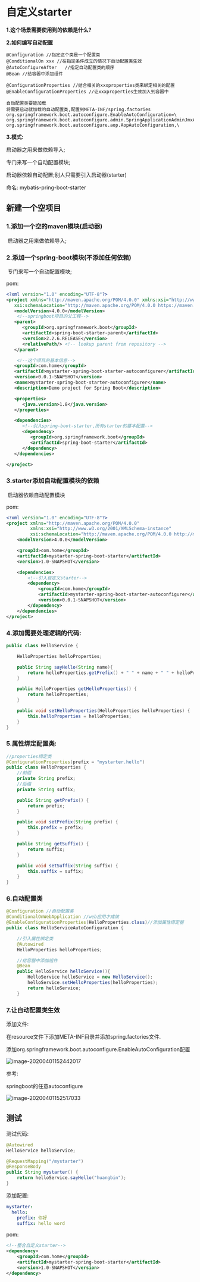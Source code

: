 # 自定义starter

**1.这个场景需要使用到的依赖是什么?**

**2.如何编写自动配置**

```
@Configuration //指定这个类是一个配置类
@ConditionalOn xxx //在指定条件成立的情况下自动配置类生效
@AutoConfigureAfter   //指定自动配置类的顺序
@Bean //给容器中添加组件
    
@ConfigurationProperties //结合相关的xxxproperties类来绑定相关的配置
@EnableConfigurationProperties //让xxxproperties生效加入到容器中
    
自动配置类要能加载
将需要启动就加载的自动配置类,配置到META-INF/spring.factories
org.springframework.boot.autoconfigure.EnableAutoConfiguration=\
org.springframework.boot.autoconfigure.admin.SpringApplicationAdminJmxAutoConfiguration,\
org.springframework.boot.autoconfigure.aop.AopAutoConfiguration,\
```

**3.模式:**

启动器之用来做依赖导入;

专门来写一个自动配置模块;

启动器依赖自动配置;别人只需要引入启动器(starter)

命名: mybatis-pring-boot-starter



## 新建一个空项目

### 1.添加一个空的maven模块(启动器)

​	启动器之用来做依赖导入;

### 2.添加一个spring-boot模块(不添加任何依赖)

​	专门来写一个自动配置模块;

pom:

```xml
<?xml version="1.0" encoding="UTF-8"?>
<project xmlns="http://maven.apache.org/POM/4.0.0" xmlns:xsi="http://www.w3.org/2001/XMLSchema-instance"
   xsi:schemaLocation="http://maven.apache.org/POM/4.0.0 https://maven.apache.org/xsd/maven-4.0.0.xsd">
   <modelVersion>4.0.0</modelVersion>
    <!--springboot项目的父工程-->
   <parent>
      <groupId>org.springframework.boot</groupId>
      <artifactId>spring-boot-starter-parent</artifactId>
      <version>2.2.6.RELEASE</version>
      <relativePath/> <!-- lookup parent from repository -->
   </parent>

    <!--这个项目的基本信息-->
   <groupId>com.home</groupId>
   <artifactId>mystarter-spring-boot-starter-autoconfigurer</artifactId>
   <version>0.0.1-SNAPSHOT</version>
   <name>mystarter-spring-boot-starter-autoconfigurer</name>
   <description>Demo project for Spring Boot</description>

   <properties>
      <java.version>1.8</java.version>
   </properties>

   <dependencies>
      <!--引入spring-boot-starter,所有starter的基本配置-->
      <dependency>
         <groupId>org.springframework.boot</groupId>
         <artifactId>spring-boot-starter</artifactId>
      </dependency>
   </dependencies>

</project>
```

### 3.starter添加自动配置模块的依赖

​	启动器依赖自动配置模块

pom:

```xml
<?xml version="1.0" encoding="UTF-8"?>
<project xmlns="http://maven.apache.org/POM/4.0.0"
         xmlns:xsi="http://www.w3.org/2001/XMLSchema-instance"
         xsi:schemaLocation="http://maven.apache.org/POM/4.0.0 http://maven.apache.org/xsd/maven-4.0.0.xsd">
    <modelVersion>4.0.0</modelVersion>

    <groupId>com.home</groupId>
    <artifactId>mystarter-spring-boot-starter</artifactId>
    <version>1.0-SNAPSHOT</version>

    <dependencies>
        <!--引入自定义starter-->
        <dependency>
            <groupId>com.home</groupId>
            <artifactId>mystarter-spring-boot-starter-autoconfigurer</artifactId>
            <version>0.0.1-SNAPSHOT</version>
        </dependency>
    </dependencies>
</project>
```

### 4.添加需要处理逻辑的代码:



```java
public class HelloService {

    HelloProperties helloProperties;

    public String sayHello(String name){
        return helloProperties.getPrefix() + " " + name + " " + helloProperties.getSuffix();
    }

    public HelloProperties getHelloProperties() {
        return helloProperties;
    }

    public void setHelloProperties(HelloProperties helloProperties) {
        this.helloProperties = helloProperties;
    }
}
```

### 5.属性绑定配置类:

```java
//properties绑定类
@ConfigurationProperties(prefix = "mystarter.hello")
public class HelloProperties {
    //前缀
    private String prefix;
    //后缀
    private String suffix;

    public String getPrefix() {
        return prefix;
    }

    public void setPrefix(String prefix) {
        this.prefix = prefix;
    }

    public String getSuffix() {
        return suffix;
    }

    public void setSuffix(String suffix) {
        this.suffix = suffix;
    }
}
```

### 6.自动配置类

```java
@Configuration //自动配置类
@ConditionalOnWebApplication //web应用才成效
@EnableConfigurationProperties(HelloProperties.class)//添加属性绑定器
public class HelloServiceAutoConfiguration {

    //引入属性绑定类
    @Autowired
    HelloProperties helloProperties;

    //给容器中添加组件
    @Bean
    public HelloService helloService(){
        HelloService helloService = new HelloService();
        helloService.setHelloProperties(helloProperties);
        return helloService;
    }
```

### 7.让自动配置类生效

添加文件:

在resource文件下添加META-INF目录并添加spring.factories文件.

添加org.springframework.boot.autoconfigure.EnableAutoConfiguration配置

![image-20200401152442017](C:\Users\10434\AppData\Roaming\Typora\typora-user-images\image-20200401152442017.png)

参考:

springboot的任意autoconfigure

![image-20200401152517033](C:\Users\10434\AppData\Roaming\Typora\typora-user-images\image-20200401152517033.png)

## 测试

测试代码:

```java
@Autowired
HelloService helloService;

@RequestMapping("/mystarter")
@ResponseBody
public String mystarter() {
    return helloService.sayHello("huangbin");
}
```

添加配置:

```yaml
mystarter:
  hello:
    prefix: 你好
    suffix: hello word
```

pom:

```xml
<!--整合自定义starter-->
<dependency>
    <groupId>com.home</groupId>
    <artifactId>mystarter-spring-boot-starter</artifactId>
    <version>1.0-SNAPSHOT</version>
</dependency>
```

